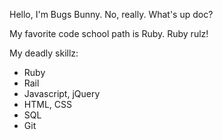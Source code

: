 Hello, I'm Bugs Bunny. No, really. What's up doc?


My favorite code school path is Ruby. Ruby rulz!

My deadly skillz:

* Ruby
* Rail
* Javascript, jQuery
* HTML, CSS
* SQL
* Git

